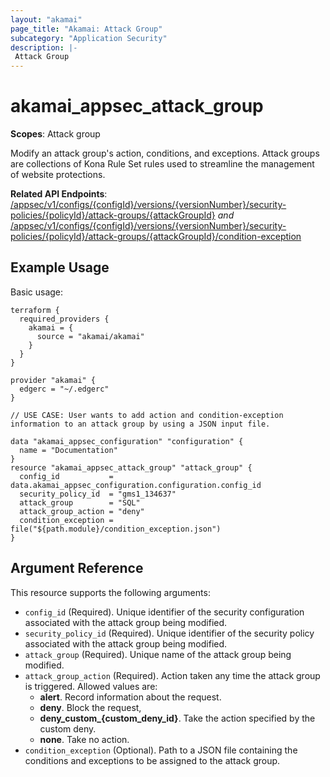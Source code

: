```yaml
---
layout: "akamai"
page_title: "Akamai: Attack Group"
subcategory: "Application Security"
description: |-
 Attack Group
---
```


# akamai_appsec_attack_group

**Scopes**: Attack group

Modify an attack group's action, conditions, and exceptions. Attack groups are collections of Kona Rule Set rules used to streamline the management of website protections.

**Related API Endpoints**: [/appsec/v1/configs/{configId}/versions/{versionNumber}/security-policies/{policyId}/attack-groups/{attackGroupId}](https://techdocs.akamai.com/application-security/reference/put-attack-group-condition-exception) *and* [/appsec/v1/configs/{configId}/versions/{versionNumber}/security-policies/{policyId}/attack-groups/{attackGroupId}/condition-exception](https://techdocs.akamai.com/application-security/reference/put-attack-group-condition-exception)

## Example Usage

Basic usage:

```
terraform {
  required_providers {
    akamai = {
      source = "akamai/akamai"
    }
  }
}

provider "akamai" {
  edgerc = "~/.edgerc"
}

// USE CASE: User wants to add action and condition-exception information to an attack group by using a JSON input file.

data "akamai_appsec_configuration" "configuration" {
  name = "Documentation"
}
resource "akamai_appsec_attack_group" "attack_group" {
  config_id           = data.akamai_appsec_configuration.configuration.config_id
  security_policy_id  = "gms1_134637"
  attack_group        = "SQL"
  attack_group_action = "deny"
  condition_exception = file("${path.module}/condition_exception.json")
}
```

## Argument Reference

This resource supports the following arguments:

- `config_id` (Required). Unique identifier of the security configuration associated with the attack group being modified.
- `security_policy_id` (Required). Unique identifier of the security policy associated with the attack group being modified.
- `attack_group` (Required). Unique name of the attack group being modified.
- `attack_group_action` (Required). Action taken any time the attack group is triggered. Allowed values are:
  - **alert**. Record information about the request.
  - **deny**. Block the request,
  - **deny_custom_{custom_deny_id}**. Take the action specified by the custom deny.
  - **none**. Take no action.
- `condition_exception` (Optional). Path to a JSON file containing the conditions and exceptions to be assigned to the attack group. 